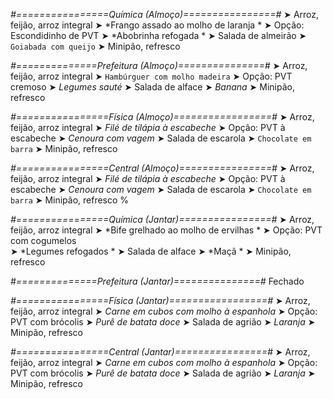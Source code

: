 
*#================Química (Almoço)================#*
➤ Arroz, feijão, arroz integral
➤ *Frango assado ao molho de laranja *
➤ Opção: Escondidinho de PVT
➤ *Abobrinha refogada *
➤ Salada de almeirão 
➤ `Goiabada com queijo`
➤ Minipão, refresco

*#==============Prefeitura (Almoço)===============#*
➤ Arroz, feijão, arroz integral 
➤ `Hambúrguer com molho madeira`
➤ Opção: PVT cremoso
➤ *Legumes sauté*
➤ Salada de alface
➤ *Banana*
➤ Minipão, refresco 

*#================Física (Almoço)=================#*
➤ Arroz, feijão, arroz integral
➤ *Filé de tilápia à escabeche*
➤ Opção: PVT à escabeche
➤ *Cenoura com vagem*
➤ Salada de escarola
➤ `Chocolate em barra`
➤ Minipão, refresco

*#================Central (Almoço)================#*
➤ Arroz, feijão, arroz integral
➤ *Filé de tilápia à escabeche*
➤ Opção: PVT à escabeche
➤ *Cenoura com vagem*
➤ Salada de escarola
➤ `Chocolate em barra`
➤ Minipão, refresco
%

*#================Química (Jantar)================#*
➤ Arroz, feijão, arroz integral
➤ *Bife grelhado ao molho de ervilhas *
➤ Opção: PVT com cogumelos  
➤ *Legumes refogados *
➤ Salada de alface
➤ *Maçã *
➤ Minipão, refresco

*#==============Prefeitura (Jantar)===============#*
Fechado

*#================Física (Jantar)=================#*
➤ Arroz, feijão, arroz integral
➤ *Carne em cubos com molho à espanhola*
➤ Opção: PVT com brócolis
➤ *Purê de batata doce*
➤ Salada de agrião
➤ *Laranja*
➤ Minipão, refresco

*#================Central (Jantar)================#*
➤ Arroz, feijão, arroz integral
➤ *Carne em cubos com molho à espanhola*
➤ Opção: PVT com brócolis
➤ *Purê de batata doce*
➤ Salada de agrião
➤ *Laranja*
➤ Minipão, refresco
